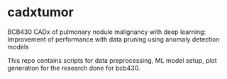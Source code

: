 # cadxtumor
BCB430
CADx of pulmonary nodule malignancy with deep learning: Improvement of performance with data pruning using anomaly detection models

This repo contains scripts for data preprocessing, ML model setup, plot generation for the research done for bcb430.

